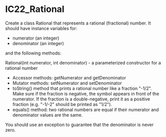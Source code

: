 # IC22_Rational
Create a class Rational that represents a rational (fractional) number.  It should have instance variables for:

* numerator (an integer)
* denominator (an integer)

and the following methods:

Rational(int numerator, int denominator) - a parameterized constructor for a rational number

* Accessor methods: getNumerator and getDenominator
* Mutator methods: setNumerator and setDenominator
* toString() method that prints a rational number like a fraction "-1/2".  Make sure if the fraction is negative, the symbol appears in front of the numerator.  If the fraction is a double-negative, print it as a positive fraction (e.g. "-1/-2" should be printed as "1/2").
* equals() method: two rational numbers are equal if their numerator and denominator values are the same.

You should use an exception to guarantee that the denominator is never zero.
